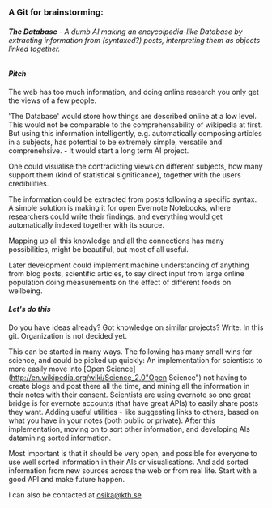 ### A Git for brainstorming:


###### **The Database** - A dumb AI making an encycolpedia-like Database by extracting information from (syntaxed?) posts, interpreting them as objects linked together.


#### *Pitch*

The web has too much information, and doing online research you only get the views of a few people. 

'The Database' would store how things are described online at a low level. 
This would not be comparable to the comprehensability of wikipedia at first.
But using this information intelligently, e.g. automatically composing articles in a subjects, has potential to be extremely simple, versatile and comprenehsive. - It would start a long term AI project.

One could visualise the contradicting views on different subjects, how many support them (kind of statistical significance), together with the users credibilities.

The information could be extracted from posts following a specific syntax.
A simple solution is making it for open Evernote Notebooks, where researchers could write their findings, and everything would get automatically indexed together with its source.

Mapping up all this knowledge and all the connections has many possibilities, might be beautiful, but most of all useful.

Later development could implement machine understanding of anything from blog posts, scientific articles, to say direct input from large online population doing measurements on the effect of different foods on wellbeing.



#### *Let's do this*
Do you have ideas already? Got knowledge on similar projects? Write. In this git. Organization is not decided yet.

This can be started in many ways. The following has many small wins for science, and could be picked up quickly:
An implementation for scientists to more easily move into [Open Science](http://en.wikipedia.org/wiki/Science_2.0"Open Science")
not having to create blogs and post there all the time, and mining all the information in their notes with their consent.
Scientists are using evernote so one great bridge is for evernote accounts (that have great APIs)
to easily share posts they want. Adding useful utilities - like suggesting links to others, based on what you have in your notes
(both public or private). 
After this implementation, moving on to sort other information, and developing AIs datamining sorted information.

Most important is that it should be very open‚ and possible for everyone to use well sorted information in their AIs or visualisations.
And add sorted information from new sources across the web or from real life.
Start with a good API and make future happen.

I can also be contacted at osika@kth.se.
